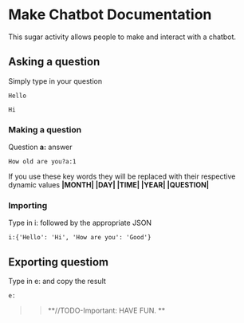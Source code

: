 # Make Chatbot Documentation

This sugar activity allows people to make and interact with a chatbot.

## Asking a question

Simply type in your question
```
Hello
```
```
Hi
```

### Making a question

Question **a:** answer
```
How old are you?a:1
```
If you use these key words they will be replaced with their respective dynamic values
**|MONTH|
|DAY|
|TIME|
|YEAR|
|QUESTION|**

### Importing

Type in i: followed by the appropriate JSON

```
i:{'Hello': 'Hi', 'How are you': 'Good'}
```
## Exporting questiom

Type in e: and copy the result
```
e:
```

>>**//TODO-Important: HAVE FUN. **


